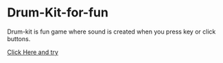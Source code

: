 # Drum-Kit-for-fun
<p>Drum-kit is fun game where sound is created when you press key or click buttons.</p>
<a href="https://ruu2210.github.io/Drum-Kit-for-fun/">Click Here and try</a>
